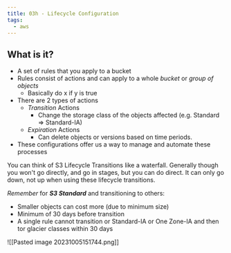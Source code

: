 ```yaml
---
title: 03h - Lifecycle Configuration
tags:
  - aws
---
```

## What is it?

- A set of rules that you apply to a bucket
- Rules consist of actions and can apply to a whole *bucket* or *group of objects*
	- Basically do x if y is true
- There are 2 types of actions
	- *Transition* Actions
		- Change the storage class of the objects affected (e.g. Standard => Standard-IA)
	- *Expiration* Actions
		- Can delete objects or versions based on time periods.
- These configurations offer us a way to manage and automate these processes

You can think of S3 Lifecycle Transitions like a waterfall. Generally though you won't go directly, and go in stages, but you can do direct. It can only go down, not up when using these lifecycle transitions.

*Remember* for ***S3 Standard*** and transitioning to others:
- Smaller objects can cost more (due to minimum size)
- Minimum of 30 days before transition
- A single rule cannot transition or Standard-IA or One Zone-IA and then tor glacier classes within 30 days

![[Pasted image 20231005151744.png]]